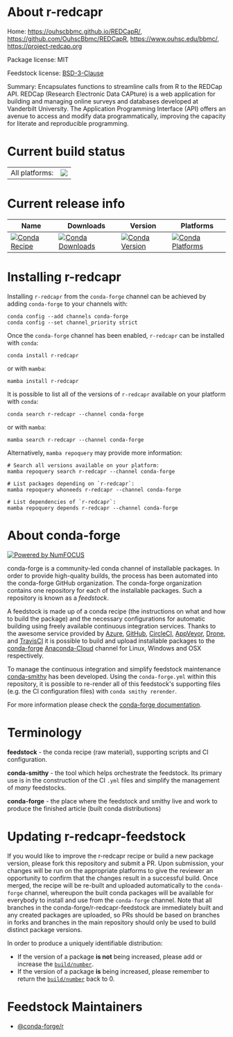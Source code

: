 About r-redcapr
===============

Home: https://ouhscbbmc.github.io/REDCapR/, https://github.com/OuhscBbmc/REDCapR, https://www.ouhsc.edu/bbmc/, https://project-redcap.org

Package license: MIT

Feedstock license: [BSD-3-Clause](https://github.com/conda-forge/r-redcapr-feedstock/blob/main/LICENSE.txt)

Summary: Encapsulates functions to streamline calls from R to the REDCap API.  REDCap (Research Electronic Data CAPture) is a web application for building and managing online surveys and databases developed at Vanderbilt University.  The Application Programming Interface (API) offers an avenue to access and modify data programmatically, improving the capacity for literate and reproducible programming.

Current build status
====================


<table><tr><td>All platforms:</td>
    <td>
      <a href="https://dev.azure.com/conda-forge/feedstock-builds/_build/latest?definitionId=18287&branchName=main">
        <img src="https://dev.azure.com/conda-forge/feedstock-builds/_apis/build/status/r-redcapr-feedstock?branchName=main">
      </a>
    </td>
  </tr>
</table>

Current release info
====================

| Name | Downloads | Version | Platforms |
| --- | --- | --- | --- |
| [![Conda Recipe](https://img.shields.io/badge/recipe-r--redcapr-green.svg)](https://anaconda.org/conda-forge/r-redcapr) | [![Conda Downloads](https://img.shields.io/conda/dn/conda-forge/r-redcapr.svg)](https://anaconda.org/conda-forge/r-redcapr) | [![Conda Version](https://img.shields.io/conda/vn/conda-forge/r-redcapr.svg)](https://anaconda.org/conda-forge/r-redcapr) | [![Conda Platforms](https://img.shields.io/conda/pn/conda-forge/r-redcapr.svg)](https://anaconda.org/conda-forge/r-redcapr) |

Installing r-redcapr
====================

Installing `r-redcapr` from the `conda-forge` channel can be achieved by adding `conda-forge` to your channels with:

```
conda config --add channels conda-forge
conda config --set channel_priority strict
```

Once the `conda-forge` channel has been enabled, `r-redcapr` can be installed with `conda`:

```
conda install r-redcapr
```

or with `mamba`:

```
mamba install r-redcapr
```

It is possible to list all of the versions of `r-redcapr` available on your platform with `conda`:

```
conda search r-redcapr --channel conda-forge
```

or with `mamba`:

```
mamba search r-redcapr --channel conda-forge
```

Alternatively, `mamba repoquery` may provide more information:

```
# Search all versions available on your platform:
mamba repoquery search r-redcapr --channel conda-forge

# List packages depending on `r-redcapr`:
mamba repoquery whoneeds r-redcapr --channel conda-forge

# List dependencies of `r-redcapr`:
mamba repoquery depends r-redcapr --channel conda-forge
```


About conda-forge
=================

[![Powered by
NumFOCUS](https://img.shields.io/badge/powered%20by-NumFOCUS-orange.svg?style=flat&colorA=E1523D&colorB=007D8A)](https://numfocus.org)

conda-forge is a community-led conda channel of installable packages.
In order to provide high-quality builds, the process has been automated into the
conda-forge GitHub organization. The conda-forge organization contains one repository
for each of the installable packages. Such a repository is known as a *feedstock*.

A feedstock is made up of a conda recipe (the instructions on what and how to build
the package) and the necessary configurations for automatic building using freely
available continuous integration services. Thanks to the awesome service provided by
[Azure](https://azure.microsoft.com/en-us/services/devops/), [GitHub](https://github.com/),
[CircleCI](https://circleci.com/), [AppVeyor](https://www.appveyor.com/),
[Drone](https://cloud.drone.io/welcome), and [TravisCI](https://travis-ci.com/)
it is possible to build and upload installable packages to the
[conda-forge](https://anaconda.org/conda-forge) [Anaconda-Cloud](https://anaconda.org/)
channel for Linux, Windows and OSX respectively.

To manage the continuous integration and simplify feedstock maintenance
[conda-smithy](https://github.com/conda-forge/conda-smithy) has been developed.
Using the ``conda-forge.yml`` within this repository, it is possible to re-render all of
this feedstock's supporting files (e.g. the CI configuration files) with ``conda smithy rerender``.

For more information please check the [conda-forge documentation](https://conda-forge.org/docs/).

Terminology
===========

**feedstock** - the conda recipe (raw material), supporting scripts and CI configuration.

**conda-smithy** - the tool which helps orchestrate the feedstock.
                   Its primary use is in the construction of the CI ``.yml`` files
                   and simplify the management of *many* feedstocks.

**conda-forge** - the place where the feedstock and smithy live and work to
                  produce the finished article (built conda distributions)


Updating r-redcapr-feedstock
============================

If you would like to improve the r-redcapr recipe or build a new
package version, please fork this repository and submit a PR. Upon submission,
your changes will be run on the appropriate platforms to give the reviewer an
opportunity to confirm that the changes result in a successful build. Once
merged, the recipe will be re-built and uploaded automatically to the
`conda-forge` channel, whereupon the built conda packages will be available for
everybody to install and use from the `conda-forge` channel.
Note that all branches in the conda-forge/r-redcapr-feedstock are
immediately built and any created packages are uploaded, so PRs should be based
on branches in forks and branches in the main repository should only be used to
build distinct package versions.

In order to produce a uniquely identifiable distribution:
 * If the version of a package **is not** being increased, please add or increase
   the [``build/number``](https://docs.conda.io/projects/conda-build/en/latest/resources/define-metadata.html#build-number-and-string).
 * If the version of a package **is** being increased, please remember to return
   the [``build/number``](https://docs.conda.io/projects/conda-build/en/latest/resources/define-metadata.html#build-number-and-string)
   back to 0.

Feedstock Maintainers
=====================

* [@conda-forge/r](https://github.com/conda-forge/r/)

